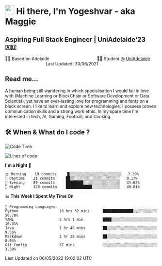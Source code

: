 <h1><img src="https://emojis.slackmojis.com/emojis/images/1531849430/4246/blob-sunglasses.gif?1531849430" width="30"/> Hi there, I'm Yogeshvar - aka Maggie</h1>

## Aspiring Full Stack Engineer | UniAdelaide'23 🇦🇺  
🏂🏻  Based on Adelaide &nbsp;&nbsp;&nbsp;&nbsp;&nbsp;&nbsp;&nbsp;&nbsp;&nbsp;&nbsp;&nbsp;&nbsp;&nbsp;&nbsp;&nbsp;&nbsp;&nbsp;&nbsp;&nbsp;&nbsp;&nbsp;&nbsp;&nbsp;&nbsp;&nbsp;&nbsp;&nbsp;&nbsp;&nbsp;&nbsp;&nbsp;&nbsp;&nbsp;&nbsp;&nbsp;&nbsp;&nbsp;&nbsp;&nbsp;👨‍💻 Student @ [UniAdelaide](https://www.adelaide.edu.au)   &nbsp;&nbsp;&nbsp;&nbsp;&nbsp;&nbsp;&nbsp;&nbsp;&nbsp;&nbsp;&nbsp;&nbsp;&nbsp;&nbsp;&nbsp;&nbsp;&nbsp;&nbsp;&nbsp;&nbsp;&nbsp;&nbsp;&nbsp;&nbsp;&nbsp;&nbsp;&nbsp;&nbsp;&nbsp;&nbsp;&nbsp;&nbsp; &nbsp;Last Updated: 30/06/2021

## Read me...

A human being still wandering in which specialisation I would fall in love with (Machine Learning or BlockChain or Software Development or Data Scientist), yet have an ever-lasting love for programming and fonts on a black screen. I like to learn and explore new technologies. I possess proven communication skills and a strong work ethic. In my spare time I'm interested in tech, AI, Gaming, Football, and Cooking.

## 🛠 When & What do I code ?  

<!--START_SECTION:waka-->
![Code Time](http://img.shields.io/badge/Code%20Time-1%2C417%20hrs%2039%20mins-blue)

![Lines of code](https://img.shields.io/badge/From%20Hello%20World%20I%27ve%20Written-1%20Million%20lines%20of%20code-blue)

**I'm a Night 🦉** 

```text
🌞 Morning    19 commits     █░░░░░░░░░░░░░░░░░░░░░░░░   7.39% 
🌆 Daytime    21 commits     ██░░░░░░░░░░░░░░░░░░░░░░░   8.17% 
🌃 Evening    89 commits     ████████░░░░░░░░░░░░░░░░░   34.63% 
🌙 Night      128 commits    ████████████░░░░░░░░░░░░░   49.81%

```


📊 **This Week I Spent My Time On** 

```text
💬 Programming Languages: 
Python                   10 hrs 32 mins      ██████████████░░░░░░░░░░░   56.78% 
YAML                     3 hrs 1 min         ████░░░░░░░░░░░░░░░░░░░░░   16.31% 
Java                     1 hr 46 mins        ██░░░░░░░░░░░░░░░░░░░░░░░   9.56% 
Markdown                 1 hr 29 mins        ██░░░░░░░░░░░░░░░░░░░░░░░   8.04% 
Git Config               37 mins             ░░░░░░░░░░░░░░░░░░░░░░░░░   3.39%

```


 Last Updated on 06/05/2022 19:02:02 UTC
<!--END_SECTION:waka-->

